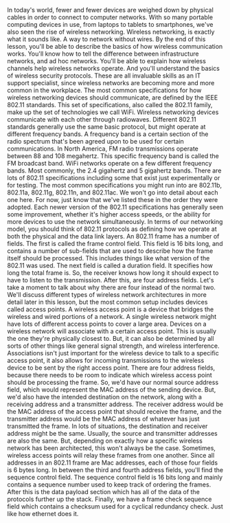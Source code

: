 In today's world, fewer and fewer devices are weighed down by physical cables in order to connect to computer networks. With so many portable computing devices in use, from laptops to tablets to smartphones, we've also seen the rise of wireless networking. Wireless networking, is exactly what it sounds like. A way to network without wires. By the end of this lesson, you'll be able to describe the basics of how wireless communication works. You'll know how to tell the difference between infrastructure networks, and ad hoc networks. You'll be able to explain how wireless channels help wireless networks operate. And you'll understand the basics of wireless security protocols. These are all invaluable skills as an IT support specialist, since wireless networks are becoming more and more common in the workplace. The most common specifications for how wireless networking devices should communicate, are defined by the IEEE 802.11 standards. This set of specifications, also called the 802.11 family, make up the set of technologies we call WiFi. Wireless networking devices communicate with each other through radiowaves. Different 802.11 standards generally use the same basic protocol, but might operate at different frequency bands. A frequency band is a certain section of the radio spectrum that's been agreed upon to be used for certain communications. In North America, FM radio transmissions operate between 88 and 108 megahertz. This specific frequency band is called the FM broadcast band. WiFi networks operate on a few different frequency bands. Most commonly, the 2.4 gigahertz and 5 gigahertz bands. There are lots of 802.11 specifications including some that exist just experimentally or for testing. The most common specifications you might run into are 802.11b, 802.11a, 802.11g, 802.11n, and 802.11ac. We won't go into detail about each one here. For now, just know that we've listed these in the order they were adopted. Each newer version of the 802.11 specifications has generally seen some improvement, whether it's higher access speeds, or the ability for more devices to use the network simultaneously. In terms of our networking model, you should think of 802.11 protocols as defining how we operate at both the physical and the data link layers. An 802.11 frame has a number of fields. The first is called the frame control field. This field is 16 bits long, and contains a number of sub-fields that are used to describe how the frame itself should be processed. This includes things like what version of the 802.11 was used. The next field is called a duration field. It specifies how long the total frame is. So, the receiver knows how long it should expect to have to listen to the transmission. After this, are four address fields. Let's take a moment to talk about why there are four instead of the normal two. We'll discuss different types of wireless network architectures in more detail later in this lesson, but the most common setup includes devices called access points. A wireless access point is a device that bridges the wireless and wired portions of a network. A single wireless network might have lots of different access points to cover a large area. Devices on a wireless network will associate with a certain access point. This is usually the one they're physically closest to. But, it can also be determined by all sorts of other things like general signal strength, and wireless interference. Associations isn't just important for the wireless device to talk to a specific access point, it also allows for incoming transmissions to the wireless device to be sent by the right access point. There are four address fields, because there needs to be room to indicate which wireless access point should be processing the frame. So, we'd have our normal source address field, which would represent the MAC address of the sending device. But, we'd also have the intended destination on the network, along with a receiving address and a transmitter address. The receiver address would be the MAC address of the access point that should receive the frame, and the transmitter address would be the MAC address of whatever has just transmitted the frame. In lots of situations, the destination and receiver address might be the same. Usually, the source and transmitter addresses are also the same. But, depending on exactly how a specific wireless network has been architected, this won't always be the case. Sometimes, wireless access points will relay these frames from one another. Since all addresses in an 802.11 frame are Mac addresses, each of those four fields is 6 bytes long. In between the third and fourth address fields, you'll find the sequence control field. The sequence control field is 16 bits long and mainly contains a sequence number used to keep track of ordering the frames. After this is the data payload section which has all of the data of the protocols further up the stack. Finally, we have a frame check sequence field which contains a checksum used for a cyclical redundancy check. Just like how ethernet does it.

